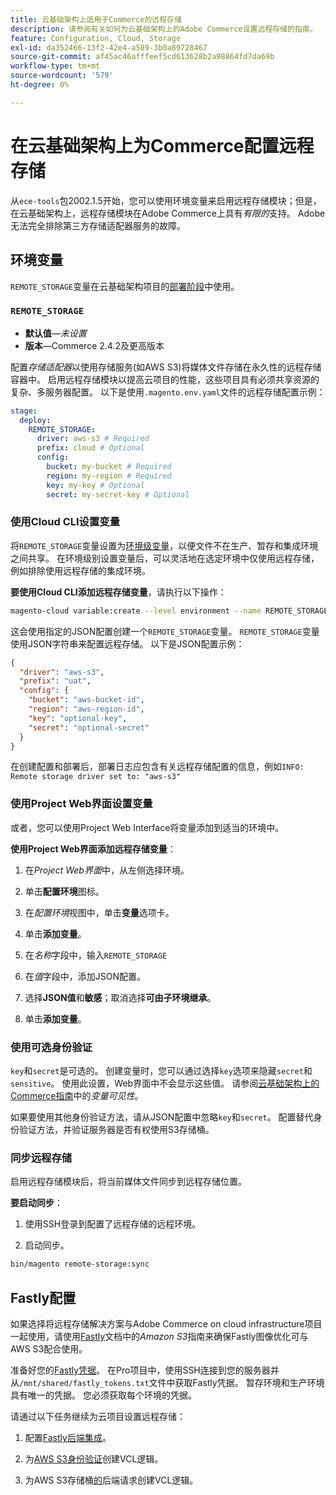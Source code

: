 ```yaml
---
title: 云基础架构上适用于Commerce的远程存储
description: 请参阅有关如何为云基础架构上的Adobe Commerce设置远程存储的指南。
feature: Configuration, Cloud, Storage
exl-id: da352466-13f2-42e4-a589-3b0a89728467
source-git-commit: af45ac46afffeef5cd613628b2a98864fd7da69b
workflow-type: tm+mt
source-wordcount: '579'
ht-degree: 0%

---
```


# 在云基础架构上为Commerce配置远程存储

从`ece-tools`包2002.1.5开始，您可以使用环境变量来启用远程存储模块；但是，在云基础架构上，远程存储模块在Adobe Commerce上具有&#x200B;_有限的_&#x200B;支持。 Adobe无法完全排除第三方存储适配器服务的故障。

## 环境变量

`REMOTE_STORAGE`变量在云基础架构项目的[部署阶段](https://experienceleague.adobe.com/docs/commerce-cloud-service/user-guide/develop/deploy/process.html)中使用。

### `REMOTE_STORAGE`

- **默认值**—_未设置_
- **版本**—Commerce 2.4.2及更高版本

配置&#x200B;_存储适配器_&#x200B;以使用存储服务(如AWS S3)将媒体文件存储在永久性的远程存储容器中。 启用远程存储模块以提高云项目的性能，这些项目具有必须共享资源的复杂、多服务器配置。 以下是使用`.magento.env.yaml`文件的远程存储配置示例：

```yaml
stage:
  deploy:
    REMOTE_STORAGE:
      driver: aws-s3 # Required
      prefix: cloud # Optional
      config:
        bucket: my-bucket # Required
        region: my-region # Required
        key: my-key # Optional
        secret: my-secret-key # Optional
```

### 使用Cloud CLI设置变量

将`REMOTE_STORAGE`变量设置为[环境级变量](https://experienceleague.adobe.com/docs/commerce-cloud-service/user-guide/configure/env/variable-levels.html)，以便文件不在生产、暂存和集成环境之间共享。 在环境级别设置变量后，可以灵活地在选定环境中仅使用远程存储，例如排除使用远程存储的集成环境。

**要使用Cloud CLI添加远程存储变量**，请执行以下操作：

```bash
magento-cloud variable:create --level environment --name REMOTE_STORAGE --json true --inheritable false --value '{"driver":"aws-s3","prefix":"uat","config":{"bucket":"aws-bucket-id","region":"eu-west-1","key":"optional-key","secret":"optional-secret"}}'
```

这会使用指定的JSON配置创建一个`REMOTE_STORAGE`变量。 `REMOTE_STORAGE`变量使用JSON字符串来配置远程存储。 以下是JSON配置示例：

```json
{
  "driver": "aws-s3",
  "prefix": "uat",
  "config": {
    "bucket": "aws-bucket-id",
    "region": "aws-region-id",
    "key": "optional-key",
    "secret": "optional-secret"
  }
}
```

在创建配置和部署后，部署日志应包含有关远程存储配置的信息，例如`INFO: Remote storage driver set to: "aws-s3"`

### 使用Project Web界面设置变量

或者，您可以使用Project Web Interface将变量添加到适当的环境中。

**使用Project Web界面添加远程存储变量**：

1. 在&#x200B;_Project Web界面_&#x200B;中，从左侧选择环境。

1. 单击&#x200B;**配置环境**&#x200B;图标。

1. 在&#x200B;_配置环境_&#x200B;视图中，单击&#x200B;**变量**&#x200B;选项卡。

1. 单击&#x200B;**添加变量**。

1. 在&#x200B;_名称_&#x200B;字段中，输入`REMOTE_STORAGE`

1. 在&#x200B;_值_&#x200B;字段中，添加JSON配置。

1. 选择&#x200B;**JSON值**&#x200B;和&#x200B;**敏感**；取消选择&#x200B;**可由子环境继承**。

1. 单击&#x200B;**添加变量**。

### 使用可选身份验证

`key`和`secret`是可选的。 创建变量时，您可以通过选择`key`选项来隐藏`secret`和`sensitive`。 使用此设置，Web界面中不会显示这些值。 请参阅[云基础架构上的Commerce指南](https://experienceleague.adobe.com/docs/commerce-cloud-service/user-guide/configure/env/variable-levels.html#visibility)中的&#x200B;_变量可见性_。

如果要使用其他身份验证方法，请从JSON配置中忽略`key`和`secret`。 配置替代身份验证方法，并验证服务器是否有权使用S3存储桶。

### 同步远程存储

启用远程存储模块后，将当前媒体文件同步到远程存储位置。

**要启动同步**：

1. 使用SSH登录到配置了远程存储的远程环境。

1. 启动同步。

```bash
bin/magento remote-storage:sync 
```

## Fastly配置

如果选择将远程存储解决方案与Adobe Commerce on cloud infrastructure项目一起使用，请使用[Fastly](https://docs.fastly.com/en/guides/amazon-s3)文档中的&#x200B;_Amazon S3_&#x200B;指南来确保Fastly图像优化可与AWS S3配合使用。

准备好您的[Fastly凭据](https://experienceleague.adobe.com/docs/commerce-cloud-service/user-guide/cdn/setup-fastly/fastly-configuration.html#get-fastly-credentials)。 在Pro项目中，使用SSH连接到您的服务器并从`/mnt/shared/fastly_tokens.txt`文件中获取Fastly凭据。 暂存环境和生产环境具有唯一的凭据。 您必须获取每个环境的凭据。

请通过以下任务继续为云项目设置远程存储：

1. 配置[Fastly后端集成](https://github.com/fastly/fastly-magento2/blob/master/Documentation/Guides/Edge-Modules/EDGE-MODULE-OTHER-CMS-INTEGRATION.md)。

1. 为[AWS S3身份验证](https://docs.fastly.com/en/guides/amazon-s3#using-an-amazon-s3-private-bucket)创建VCL逻辑。

1. 为AWS S3存储桶[的](https://developer.fastly.com/reference/vcl/variables/backend-connection/req-backend/)后端请求创建VCL逻辑。

